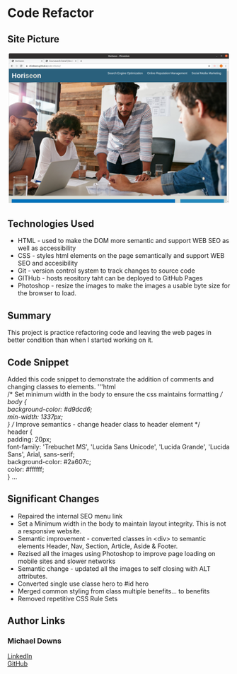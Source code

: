 # Code Refactor

## Site Picture
![Site](assets/images/horiseon-screenshot.png)

## Technologies Used
- HTML - used to make the DOM more semantic and support WEB SEO as well as accessibility
- CSS - styles html elements on the page semantically and support WEB SEO and accesibility
- Git - version control system to track changes to source code
- GITHub - hosts reository taht can be deployed to GitHub Pages
- Photoshop - resize the images to make the images a usable byte size for the browser to load.

## Summary
This project is practice refactoring code and leaving the web pages in better condition than when I started working on it.  

## Code Snippet
Added this code snippet to demonstrate the addition of comments and changing classes to elements.
'''html  
/* Set minimum width in the body to ensure the css maintains formatting */  
body {  
    background-color: #d9dcd6;  
    min-width: 1337px;  
}
/* Improve semantics - change header class to header element */  
header {  
    padding: 20px;  
    font-family: 'Trebuchet MS', 'Lucida Sans Unicode', 'Lucida Grande', 'Lucida Sans', Arial, sans-serif;  
    background-color: #2a607c;  
    color: #ffffff;  
}
...

## Significant Changes
- Repaired the internal SEO menu link
- Set a Minimum width in the body to maintain layout integrity.  This is not a responsive website.
- Semantic improvement - converted classes in \<div> to semantic elements Header, Nav, Section, Article, Aside & Footer.
- Rezised all the images using Photoshop to improve page loading on mobile sites and slower networks
- Semantic change - updated all the images to self closing with ALT attributes.
- Converted single use classe hero to #id hero
- Merged common styling from class multiple benefits... to benefits
- Removed repetitive CSS Rule Sets

## Author Links
### Michael Downs
[LinkedIn](https://www.linkedin/in/michaeldownssj)  
[GitHub](https://chindowns.github.com) 

